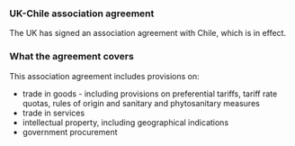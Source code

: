 ### UK-Chile association agreement

The UK has signed an association agreement with Chile, which is in effect.

### What the agreement covers

This association agreement includes provisions on:

- trade in goods - including provisions on preferential tariffs, tariff rate quotas, rules of origin and sanitary and phytosanitary measures
- trade in services
- intellectual property, including geographical indications
- government procurement